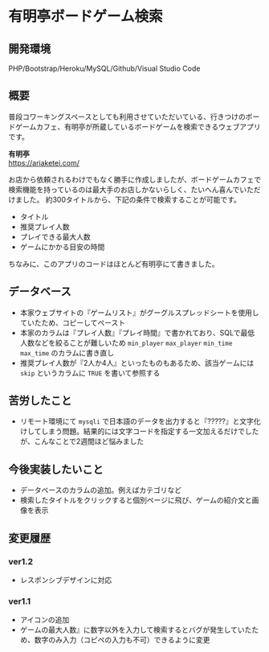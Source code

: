 # 有明亭ボードゲーム検索

## 開発環境

PHP/Bootstrap/Heroku/MySQL/Github/Visual Studio Code

## 概要

普段コワーキングスペースとしても利用させていただいている、行きつけのボードゲームカフェ、有明亭が所蔵しているボードゲームを検索できるウェブアプリです。

**有明亭**  
<https://ariaketei.com/>

お店から依頼されるわけでもなく勝手に作成しましたが、ボードゲームカフェで検索機能を持っているのは最大手のお店しかないらしく、たいへん喜んでいただけました。
約300タイトルから、下記の条件で検索することが可能です。

- タイトル
- 推奨プレイ人数
- プレイできる最大人数
- ゲームにかかる目安の時間

ちなみに、このアプリのコードはほとんど有明亭にて書きました。

## データベース

- 本家ウェブサイトの『ゲームリスト』がグーグルスプレッドシートを使用していたため、コピーしてペースト
- 本家のカラムは『プレイ人数』『プレイ時間』で書かれており、SQLで最低人数などを絞ることが難しいため
`min_player` `max_player` `min_time` `max_time` のカラムに書き直し
- 推奨プレイ人数が『2人か4人』といったものもあるため、該当ゲームには `skip` というカラムに `TRUE` を書いて参照する

## 苦労したこと

- リモート環境にて `mysqli` で日本語のデータを出力すると『?????』と文字化けしてしまう問題。結果的には文字コードを指定する一文加えるだけでしたが、こんなことで2週間ほど悩みました

## 今後実装したいこと

- データベースのカラムの追加。例えばカテゴリなど
- 検索したタイトルをクリックすると個別ページに飛び、ゲームの紹介文と画像を表示

## 変更履歴

### ver1.2

- レスポンシブデザインに対応

### ver1.1

- アイコンの追加
- ゲームの最大人数』に数字以外を入力して検索するとバグが発生していたため、数字のみ入力（コピペの入力も不可）できるように変更

